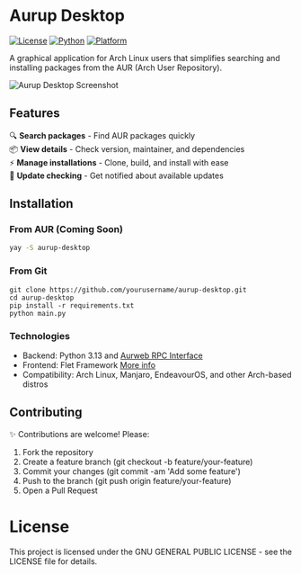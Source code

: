 # Aurup Desktop

[![License](https://img.shields.io/badge/license-GNU-blue.svg)](LICENSE)
[![Python](https://img.shields.io/badge/python-3.13-blue.svg)](https://python.org)
[![Platform](https://img.shields.io/badge/platform-Arch%20Linux%20%26%20derivatives-lightgrey.svg)]()

A graphical application for Arch Linux users that simplifies searching and installing packages from the AUR (Arch User Repository).

![Aurup Desktop Screenshot](screenshot.png) 

## Features

🔍 **Search packages** - Find AUR packages quickly  
📦 **View details** - Check version, maintainer, and dependencies  
⚡ **Manage installations** - Clone, build, and install with ease  
🔄 **Update checking** - Get notified about available updates  

## Installation

### From AUR (Coming Soon)
```bash
yay -S aurup-desktop
```
### From Git
```
git clone https://github.com/yourusername/aurup-desktop.git
cd aurup-desktop
pip install -r requirements.txt
python main.py
```
### Technologies

- Backend: Python 3.13 and [Aurweb RPC Interface](https://aur.archlinux.org/rpc/swagger)
- Frontend: Flet Framework [More info](https://flet.dev/)
- Compatibility: Arch Linux, Manjaro, EndeavourOS, and other Arch-based distros

## Contributing
✨ Contributions are welcome! Please:

1) Fork the repository
2) Create a feature branch (git checkout -b feature/your-feature)
3) Commit your changes (git commit -am 'Add some feature')
4) Push to the branch (git push origin feature/your-feature)
5) Open a Pull Request

# License
This project is licensed under the GNU GENERAL PUBLIC LICENSE - see the LICENSE file for details.
